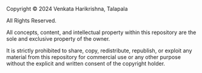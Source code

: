 Copyright © 2024 Venkata Harikrishna, Talapala

All Rights Reserved.

All concepts, content, and intellectual property within this repository are the sole and exclusive property of the owner.

It is strictly prohibited to share, copy, redistribute, republish, or exploit any material from this repository 
for commercial use or any other purpose without the explicit and written consent of the copyright holder.
